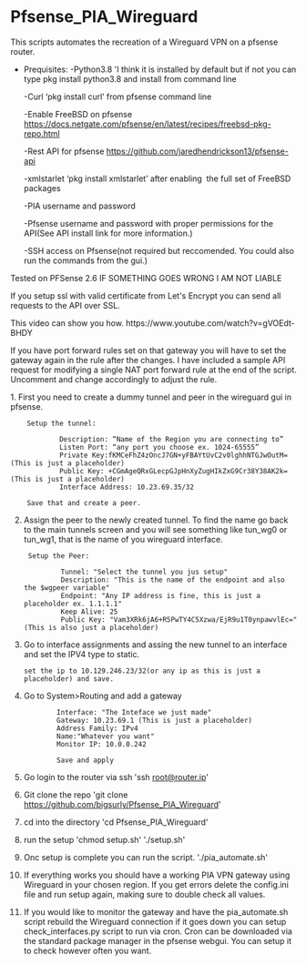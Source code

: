 # Pfsense_PIA_Wireguard
This scripts automates the recreation of a Wireguard VPN on a pfsense router.

-	Prequisites:
		-Python3.8 'I think it is installed by default but if not you can type pkg install python3.8 and install from command line </p>
		-Curl ‘pkg install curl’ from pfsense command line </p>
		-Enable FreeBSD on pfsense https://docs.netgate.com/pfsense/en/latest/recipes/freebsd-pkg-repo.html </p>
		-Rest API for pfsense https://github.com/jaredhendrickson13/pfsense-api </p>
		-xmlstarlet ‘pkg install xmlstarlet’ after enabling  the full set of FreeBSD packages </p>
		-PIA username and password </p>
		-Pfsense username and password with proper permissions for the API(See API install link for more information.)</p> 
		-SSH access on Pfsense(not required but reccomended.  You could also run the commands from the gui.)</p>

Tested on PFSense 2.6 IF SOMETHING GOES WRONG I AM NOT LIABLE
</p>
If you setup ssl with valid certificate from Let's Encrypt you can send all requests to the API over SSL. 
</p>
This video can show you how.   https://www.youtube.com/watch?v=gVOEdt-BHDY
</p>
If you have port forward rules set on that gateway you will have to set the gateway again in the rule after the changes.  I have included a sample API request for modifying a single NAT port forward rule at the end of the script.  Uncomment and change accordingly to adjust the rule.
</p>
</p>
1.	First you need to create a dummy tunnel and peer in the wireguard gui in pfsense.  

		Setup the tunnel:

				Description: “Name of the Region you are connecting to”
				Listen Port: “any port you choose ex. 1024-65555”
				Private Key:fKMCeFhZ4zOncJ7GN+yFBAYtUvC2v0lghhNTGJwOutM=(This is just a placeholder)
				Public Key: +CGmAgeQRxGLecpGJpHnXyZugHIkZxG9Cr38Y38AK2k=(This is just a placeholder)
				Interface Address: 10.23.69.35/32
 
		Save that and create a peer.

2. Assign the peer to the newly created tunnel.  To find the name go back to the main tunnels screen and you will see something like tun_wg0 or tun_wg1, that is the name of you wireguard interface.

		Setup the Peer:

				Tunnel: "Select the tunnel you jus setup"
				Description: "This is the name of the endpoint and also the $wgpeer variable"
				Endpoint: "Any IP address is fine, this is just a placeholder ex. 1.1.1.1"
				Keep Alive: 25
				Public Key: "Vam3XRk6jA6+R5PwTY4C5Xzwa/EjR9u1T0ynpawvlEc=" (This is also just a placeholder)


3.	Go to interface assignments and assing the new tunnel to an interface and set the IPV4 type to static.

		set the ip to 10.129.246.23/32(or any ip as this is just a placeholder) and save.

4.	Go to System>Routing and add a gateway

				Interface: "The Inteface we just made"
				Gateway: 10.23.69.1 (This is just a placeholder)
				Address Family: IPv4
				Name:"Whatever you want"
				Monitor IP: 10.0.0.242

				Save and apply

5.  Go login to the router via ssh 'ssh root@router.ip'

6. Git clone the repo 'git clone https://github.com/bigsurly/Pfsense_PIA_Wireguard'

7.	cd into the directory 'cd Pfsense_PIA_Wireguard'

8. run the setup 
		'chmod setup.sh'
		'./setup.sh'

9. Onc setup is complete you can run the script.
		'./pia_automate.sh'

7.  If everything works you should have a working PIA VPN gateway using Wireguard in your chosen region.  If you get errors delete the config.ini file and run setup again, making sure to double check all values.

8.	If you would like to monitor the gateway and have the pia_automate.sh script rebuild the Wireguard connection if it goes down you can setup check_interfaces.py script to run via cron.  Cron can be downloaded via the standard package manager in the pfsense webgui.  You can setup it to check however often you want. 








	